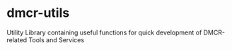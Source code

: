 # dmcr-utils
Utility Library containing useful functions for quick development of DMCR-related Tools and Services
